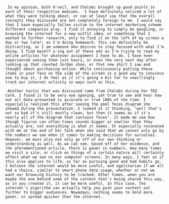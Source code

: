 
     In my opinion, both O'neil, and Chalabi brought up good points in each of their respective mediums.  I have definitely noticed a lot of what they were talking about, or can at least say that the overall concepts they discussed are not completely foreign to me. I would say that I have especially fallen victim to the internet marketing scheme different companies play. I find it annoying to simply be googling, or browsing the internet for a new outfit idea, or something that I wanted to further research, only to find it on the left of my screen a day or two later; as I'm doing homework. This can definitely be distracting, as I am someone who desires to stay focused with what I'm doing. I find myself x-ing out of these ads as I'm trying to read my online articles for whatever assignment I have to do. I have even experienced seeing them just hours, or even the very next day after looking up that coveted Jordan shoe, or that new shirt I saw and thought about purchasing online. While continuously putting these items in your face on the side of the screen is a good way to convince one to buy it, I do feel as if it's going a bit far to unwillingly track our internet activity in ways such as this. 

     Another tactic that was discussed came from Chalabi during her TED talk. I found it to be very eye opening, yet true to see and hear how not all data presented is accurate or true 100% of the time. I especially realized this after seeing the pool feces diagram she showed during the presentation. I looked at it thinking, "well that's not so bad it's still mostly clean, but then it seems as if it's nearly all of the diagram that contains feces". It made me see how though figures can often times sounds bigger or smaller than they actually are, not everything is what it seems. It especially resonated with me at the end of her talk when she said that we cannot only go by the numbers we see when it comes to making decisions for ourselves. However, we must also not only go off of our own thinking or understanding as well. As we can see, based off of her evidence, and the aforementioned article, there is power in numbers. How many times we visit a site, or click on things of a certain nature will certainly affect what we see on our computer screens. In many ways, I feel as if this also applies to life, as far as pursuing good and bad habits go. I believe the internet would be more useful, and egalitarian if we all had a choice, similar to smart phone data usage, whether or not we want our browsing history to be tracked. Other times, when you are maybe the one behind some of the content that's being shared this way, as in you created it, it can be more useful. In this case, the internet's algorithm can actually help you push your content out further to bigger audiences. Nowadays, nothing seems to hold more power, or spread quicker than the internet.
